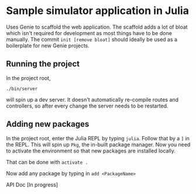 # Sample simulator application in Julia

Uses Genie to scaffold the web application. The scaffold adds a lot of bloat which isn't required for development as most things have to be done manually. The commit `init [remove bloat]` should ideally be used as a boilerplate for new Genie projects.

## Running the project
In the project root, 

`./bin/server`

will spin up a dev server. It doesn't automatically re-compile routes and controllers, so after every change the server needs to be restarted.

## Adding new packages
In the project root, enter the Julia REPL by typing `julia`. Follow that by a `]` in the REPL. This will spin up `Pkg`, the in-built package manager. Now you need to activate the environment so that new packages are installed locally.

That can be done with `activate .`

Now add any package by typing in `add <PackageName>`

API Doc [In progress]

